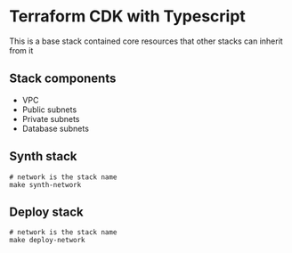 # Terraform CDK with Typescript
This is a base stack contained core resources that other stacks can inherit from it
## Stack components
  * VPC
  * Public subnets
  * Private subnets
  * Database subnets

## Synth stack

```shell
# network is the stack name
make synth-network
```

## Deploy stack

```shell
# network is the stack name
make deploy-network
```